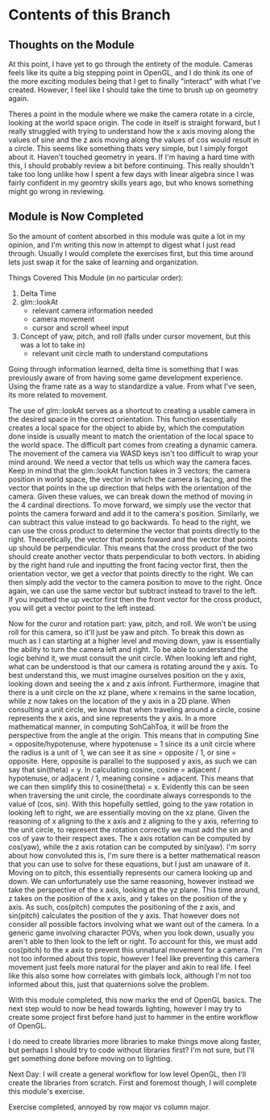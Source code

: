 # Contents of this Branch
## Thoughts on the Module
At this point, I have yet to go through the entirety of the module. Cameras feels like its quite a big stepping point in OpenGL, and I do think its one of the more exciting modules being that I get to finally "interact" with what I've created. However, I feel like I should take the time to brush up on geometry again.

Theres a point in the module where we make the camera rotate in a circle, looking at the world space origin. The code in itself is straight forward, but I really struggled with trying to understand how the x axis moving along the values of sine and the z axis moving along the values of cos would result in a circle. This seems like something thats very simple, but I simply forgot about it. Haven't touched geometry in years. If I'm having a hard time with this, I should probably review a bit before continuing. This really shouldn't take too long unlike how I spent a few days with linear algebra since I was fairly confident in my geomtry skills years ago, but who knows something might go wrong in reviewing.

## Module is Now Completed
So the amount of content absorbed in this module was quite a lot in my opinion, and I'm writing this now in attempt to digest what I just read through. Usually I would complete the exercises first, but this time around lets just swap it for the sake of learning and organization.

Things Covered This Module (in no particular order):
1) Delta Time
2) glm::lookAt
    - relevant camera information needed
    - camera movement
    - cursor and scroll wheel input
3) Concept of yaw, pitch, and roll (falls under cursor movement, but this was a lot to take in)
    - relevant unit circle math to understand computations

Going through information learned, delta time is something that I was previously aware of from having some game development experience. Using the frame rate as a way to standardize a value. From what I've seen, its more related to movement.

The use of glm::lookAt serves as a shortcut to creating a usable camera in the desired space in the correct orientation. This function essentially creates a local space for the object to abide by, which the computation done inside is usually meant to match the orientation of the local space to the world space. The difficult part comes from creating a dynamic camera. The movement of the camera via WASD keys isn't too difficult to wrap your mind around. We need a vector that tells us which way the camera faces. Keep in mind that the glm::lookAt function takes in 3 vectors; the camera position in world space, the vector in which the camera is facing, and the vector that points in the up direction that helps with the orientation of the camera. Given these values, we can break down the method of moving in the 4 cardinal directions. To move forward, we simply use the vector that points the camera forward and add it to the camera's position. Similarly, we can subtract this value instead to go backwards. To head to the right, we can use the cross product to determine the vector that points directly to the right. Theoretically, the vector that points foward and the vector that points up should be perpendicular. This means that the cross product of the two should create another vector thats perpendicular to both vectors. In abiding by the right hand rule and inputting the front facing vector first, then the orientation vector, we get a vector that points directly to the right. We can then simply add the vector to the camera position to move to the right. Once again, we can use the same vector but subtract instead to travel to the left. If you inputted the up vector first then the front vector for the cross product, you will get a vector point to the left instead.

Now for the curor and rotation part: yaw, pitch, and roll. We won't be using roll for this camera, so it'll just be yaw and pitch. To break this down as much as I can starting at a higher level and moving down, yaw is essentially the ability to turn the camera left and right. To be able to understand the logic behind it, we must consult the unit circle. When looking left and right, what can be understood is that our camera is rotating around the y axis. To best understand this, we must imagine ourselves position on the y axis, looking down and seeing the x and z axis infront. Furthermore, imagine that there is a unit circle on the xz plane, where x remains in the same location, while z now takes on the location of the y axis in a 2D plane. When consulting a unit circle, we know that when traveling around a circle, cosine represents the x axis, and sine represents the y axis. In a more mathematical manner, in computing SohCahToa, it will be from the perspective from the angle at the origin. This means that in computing Sine = opposite/hypotenuse, where hypotenuse = 1 since its a unit circle where the radius is a unit of 1, we can see it as sine = opposite / 1, or sine = opposite. Here, opposite is parallel to the supposed y axis, as such we can say that sin(theta) = y. In calculating cosine, cosine = adjacent / hypotenuse, or adjacent / 1, meaning consine = adjacent. This means that we can then simplify this to cosine(theta) = x. Evidently this can be seen when traversing the unit circle, the coordinate always corresponds to the value of (cos, sin). With this hopefully settled, going to the yaw rotation in looking left to right, we are essentially moving on the xz plane. Given the reasoning of x aligning to the x axis and z aligning to the y axis, referring to the unit circle, to represent the rotation correctly we must add the sin and cos of yaw to their respect axes. The x axis rotation can be computed by cos(yaw), while the z axis rotation can be computed by sin(yaw). I'm sorry about how convoluted this is, I'm sure there is a better mathematical reason that you can use to solve for these equations, but I just am unaware of it.
Moving on to pitch, this essentially represents our camera looking up and down. We can unfortunately use the same reasoning, however instead we take the perspective of the x axis, looking at the yz plane. This time around, z takes on the position of the x axis, and y takes on the position of the y axis. As such, cos(pitch) computes the positioning of the z axis, and sin(pitch) calculates the position of the y axis. That however does not consider all possible factors involving what we want out of the camera. In a generic game involving character POVs, when you look down, usually you aren't able to then look to the left or right. To account for this, we must add cos(pitch) to the x axis to prevent this unnatural movement for a camera. I'm not too informed about this topic, however I feel like preventing this camera movement just feels more natural for the player and akin to real life. I feel like this also some how correlates with gimbals lock, although I'm not too informed about this, just that quaternions solve the problem.

With this module completed, this now marks the end of OpenGL basics. The next step would to now be head towards lighting, however I may try to create some project first before hand just to hammer in the entire workflow of OpenGL.

I do need to create libraries more libraries to make things move along faster, but perhaps I should try to code without libraries first? I'm not sure, but I'll get something done before moving on to lighting.

Next Day: I will create a general workflow for low level OpenGL, then I'll create the libraries from scratch. First and foremost though, I will complete this module's exercise.

Exercise completed, annoyed by row major vs column major.
